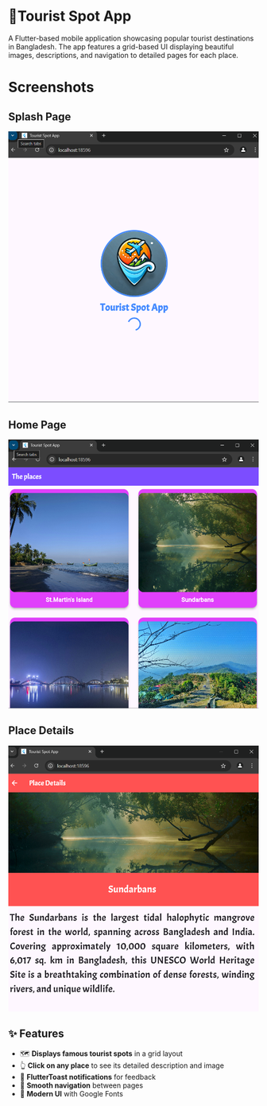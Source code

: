 # **🐬Tourist Spot App**

A Flutter-based mobile application showcasing popular tourist destinations in Bangladesh. The app features a grid-based UI displaying beautiful images, descriptions, and navigation to detailed pages for each place.

# **Screenshots**

## **Splash Page**
![screenshot](assets/screenshots/1.png)

## **Home Page**
![screenshot](assets/screenshots/2.png)

## **Place Details**
![screenshot](assets/screenshots/3.png)

## ✨ Features

- 🗺️ **Displays famous tourist spots** in a grid layout
- 👆 **Click on any place** to see its detailed description and image
- 🔔 **FlutterToast notifications** for feedback
- 🔄 **Smooth navigation** between pages
- 🎨 **Modern UI** with Google Fonts  
